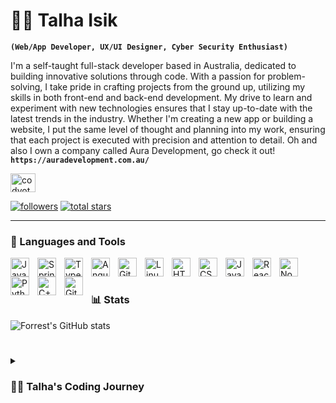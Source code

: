 # 👨‍💻 Talha Isik

**`(Web/App Developer, UX/UI Designer, Cyber Security Enthusiast)`**

I'm a self-taught full-stack developer based in Australia, dedicated to building innovative solutions through code. With a passion for problem-solving, I take pride in crafting projects from the ground up, utilizing my skills in both front-end and back-end development. My drive to learn and experiment with new technologies ensures that I stay up-to-date with the latest trends in the industry. Whether I'm creating a new app or building a website, I put the same level of thought and planning into my work, ensuring that each project is executed with precision and attention to detail. Oh and also I own a company called Aura Development, go check it out! **`https://auradevelopment.com.au/`**

<p align="left">
<a href="https://instagram.com/taloisik" target="blank"><img align="center" src="https://raw.githubusercontent.com/rahuldkjain/github-profile-readme-generator/master/src/images/icons/Social/instagram.svg" alt="codyotes" height="30" width="40" /></a>
</p>

   <p align="left">
      <a href="https://github.com/alphaotuken?tab=followers">
         <img alt="followers" title="Follow me on Github" src="https://custom-icon-badges.demolab.com/github/followers/taloisik?color=236ad3&labelColor=1155ba&style=for-the-badge&logo=person-add&label=Follow&logoColor=white"/></a>
      <a href="https://github.com/alphaotuken?tab=repositories&sort=stargazers">
         <img alt="total stars" title="Total stars on GitHub" src="https://custom-icon-badges.demolab.com/github/stars/alphaotuken?color=55960c&style=for-the-badge&labelColor=488207&logo=star"/></a>
   </p>

---

### 🧰 Languages and Tools

<img align="left" alt="Java" width="30px" style="padding-right:10px;" src="https://cdn.jsdelivr.net/gh/devicons/devicon/icons/java/java-original.svg"/>
<img align="left" alt="Spring" width="30px" style="padding-right:10px;" src="https://cdn.jsdelivr.net/gh/devicons/devicon/icons/spring/spring-original.svg" />
<img align="left" alt="TypeScript" width="30px" style="padding-right:10px;" src="https://cdn.jsdelivr.net/gh/devicons/devicon/icons/typescript/typescript-plain.svg" />
<img align="left" alt="Angular" width="30px" style="padding-right:10px;" src="https://cdn.jsdelivr.net/gh/devicons/devicon/icons/angularjs/angularjs-plain.svg" />
<img align="left" alt="Git" width="30px" style="padding-right:10px;" src="https://cdn.jsdelivr.net/gh/devicons/devicon/icons/git/git-original.svg" />
<img align="left" alt="Linux" width="30px" style="padding-right:10px;" src="https://cdn.jsdelivr.net/gh/devicons/devicon/icons/linux/linux-original.svg" />
<img align="left" alt="HTML" width="30px" style="padding-right:10px;" src="https://cdn.jsdelivr.net/gh/devicons/devicon/icons/html5/html5-plain.svg" />
<img align="left" alt="CSS" width="30px" style="padding-right:10px;" src="https://cdn.jsdelivr.net/gh/devicons/devicon/icons/css3/css3-plain.svg" />
<img align="left" alt="JavaScript" width="30px" style="padding-right:10px;" src="https://cdn.jsdelivr.net/gh/devicons/devicon/icons/javascript/javascript-plain.svg" />
<img align="left" alt="React" width="30px" style="padding-right:10px;" src="https://cdn.jsdelivr.net/gh/devicons/devicon/icons/react/react-original.svg" />
<img align="left" alt="NodeJS" width="30px" style="padding-right:10px;" src="https://cdn.jsdelivr.net/gh/devicons/devicon/icons/nodejs/nodejs-original.svg" />
<img align="left" alt="Python" width="30px" style="padding-right:10px;" src="https://cdn.jsdelivr.net/gh/devicons/devicon/icons/python/python-plain.svg" />
<img align="left" alt="C++" width="30px" style="padding-right:10px;" src="https://cdn.jsdelivr.net/gh/devicons/devicon/icons/cplusplus/cplusplus-line.svg" />
<img align="left" alt="GitHub" width="30px" style="padding-right:10px;" src="https://cdn.jsdelivr.net/gh/devicons/devicon/icons/github/github-original.svg" />
<br />

#

### 📊 Stats

![Forrest's GitHub stats](https://github-readme-stats.vercel.app/api?username=alphaotuken&show_icons=true&theme=gruvbox)

<!-- ![GitHub Streak](https://streak-stats.demolab.com?user=alphaotuken&theme=gruvbox&border_radius=4.5) -->

#

<details>
 <summary><h3>👨‍💻 Talha's Coding Journey</h3></summary>
   When I was thirteen, I began my coding journey with a strong interest in cyber security and game development. At first, I was naive about the world of coding, but I was eager to learn everything as quickly as possible. Over time, I realized that game development wasn't really for me, so I shifted my focus to creating websites and apps. I built my first website when I was around thirteen and felt fully satisfied with the results. Concurrently, I honed my cyber security skills, creating specific tools and teaching others how to use them as I worked on other projects. As years went by, my passion and skill for web/app development grew, and I eventually co-founded Aura Development with @codingwithcodyy. I define Aura Development as an app/web development company, and I'm continuously driven to improve my craft and deliver top-notch results.

[website]: https://talfolio.com
[contact]: talo@auradevelopment.com.au
